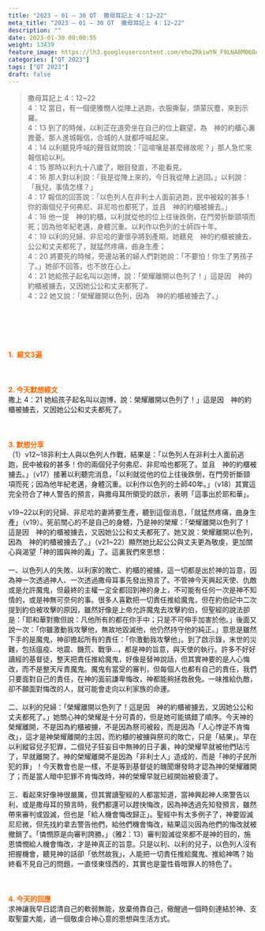 ```yaml
---
title: "2023 – 01 – 30 QT  撒母耳記上 4：12~22"
meta_title: "2023 – 01 – 30 QT  撒母耳記上 4：12~22"
description: ""
date: 2023-01-30 00:00:55
weight: 13439
feature_image: https://lh3.googleusercontent.com/ehoZRkiwYN_F9LNA8M068AYxt73EavCZno-PD1cJRuf5BbSkQVUWr3gNEbt5kSs28Pb_Elg17kSrtf9ybWvojWoMV6I4tPM3vGRGDq6GkKkPdL2Gut4QAIw4-uykKUAtNiKgQKntvsU=w800
categories: ["QT 2023"]
tags: ["QT 2023"]
draft: false
---
```


<blockquote>撒母耳記上 4：12~22<br />
4：12 當日，有一個便雅憫人從陣上逃跑，衣服撕裂，頭蒙灰塵，來到示羅。<br />
4：13 到了的時候，以利正在道旁坐在自己的位上觀望，為　神的約櫃心裏擔憂。那人進城報信，合城的人就都呼喊起來。<br />
4：14 以利聽見呼喊的聲音就問說：「這喧嚷是甚麼緣故呢？」那人急忙來報信給以利。<br />
4：15 那時以利九十八歲了，眼目發直，不能看見。<br />
4：16 那人對以利說：「我是從陣上來的，今日我從陣上逃回。」以利說：「我兒，事情怎樣？」<br />
4：17 報信的回答說：「以色列人在非利士人面前逃跑，民中被殺的甚多！你的兩個兒子何弗尼、非尼哈也都死了，並且　神的約櫃被擄去。」<br />
4：18 他一提　神的約櫃，以利就從他的位上往後跌倒，在門旁折斷頸項而死；因為他年紀老邁，身體沉重。以利作以色列的士師四十年。<br />
4：19 以利的兒婦、非尼哈的妻懷孕將到產期，她聽見　神的約櫃被擄去，公公和丈夫都死了，就猛然疼痛，曲身生產；<br />
4：20 將要死的時候，旁邊站著的婦人們對她說：「不要怕！你生了男孩子了。」她卻不回答，也不放在心上。<br />
4：21 她給孩子起名叫以迦博，說：「榮耀離開以色列了！」這是因　神的約櫃被擄去，又因她公公和丈夫都死了。<br />
4：22 她又說：「榮耀離開以色列，因為　神的約櫃被擄去了。」</blockquote><br />
&nbsp;<br />
<br />
&nbsp;<br />
<br />
<span style="color: #ff6600;"><strong>1.  經文3遍</strong></span><br />
<br />
&nbsp;<br />
<br />
<span style="color: #ff6600;"><strong>2. 今天默想經文<br />
</strong></span>撒上 4：21 她給孩子起名叫以迦博，說：榮耀離開以色列了！」這是因　神的約櫃被擄去，又因她公公和丈夫都死了。<br />
<br />
&nbsp;<br />
<br />
<strong><span style="color: #ff6600;">3. 默想分享<br />
</span></strong>（1）v12~18非利士人與以色列人作戰，結果是：「以色列人在非利士人面前逃跑，民中被殺的甚多！你的兩個兒子何弗尼、非尼哈也都死了，並且　神的約櫃被擄去。」（v17）接著以利聽完消息，「以利就從他的位上往後跌倒，在門旁折斷頸項而死；因為他年紀老邁，身體沉重。以利作以色列的士師40年。」（v18）其實這完全符合了神人警告的預言，與撒母耳所領受的啟示，表明「這事出於耶和華」。<br />
<br />
v19~22以利的兒婦、非尼哈的妻將要生產，聽到這個消息，「就猛然疼痛，曲身生產」（v19）。死前關心的不是自己的身體，乃是神的榮耀：「榮耀離開以色列了！這是因　神的約櫃被擄去，又因她公公和丈夫都死了。她又說：榮耀離開以色列，因為　神的約櫃被擄去了。」（v21~22）顯然她比起公公與丈夫更為敬虔，更加關心與渴望「神的國與神的義」了。這裏我們來思想：<br />
<br />
一、以色列人的失敗、以利家的敗亡、約櫃的被擄，這一切都是出於神的旨意，因為神一次透過神人、一次透過撒母耳事先發出預言了。不管神今天興起天使、仇敵或是允許魔鬼，但最終的主權一定全都回到神的身上，不可能有任何一次是神不知情的，或是神無可奈何的事。很多人喜歡把一切責任推給魔鬼，但在約伯記中二次提到約伯被攻擊的原因，雖然好像是上帝允許魔鬼去攻擊約伯，但聖經的說法卻是：「耶和華對撒但說：凡他所有的都在你手中；只是不可伸手加害於他。」後面又說一次：「你雖激動我攻擊他，無故地毀滅他，他仍然持守他的純正。」意思是雖然下手的是魔鬼，神卻擔起所有的責任：「你激動我攻擊他」。到了啟示錄，末世的災難，包括瘟疫、地震、饑荒、戰爭…，都是神的旨意，與天使的執行。許多不好好讀經的基督徒，整天把責任推給魔鬼，好像是替神說話，但其實神要的是人心悔改，而不是整天斥責魔鬼。魔鬼有當受的審判，但每個人也都有自己的責任，我們只要面對自己的責任，在神的面前謙卑悔改，神都能夠拯救赦免。一味推給仇敵，卻不願面對悔改的人，就可能會走向以利家族的命運。<br />
<br />
二、以利的兒婦：「榮耀離開以色列了！這是因　神的約櫃被擄去，又因她公公和丈夫都死了。」她關心神的榮耀是十分可貴的，但是她可能搞錯了順序。今天神的榮耀離開，不是因為約櫃被擄，不是因為祭司被殺，而是因為「人心悖逆不肯悔改」，這才是神榮耀離開的主因，而約櫃的被擄與祭司的敗亡，只是「結果」。早在以利縱容兒子犯罪，二個兒子狂妄目中無神的日子裏，神的榮耀早就被他們玷污了，早就離開了。神的榮耀離開不是因為「非利士人」造成的，而是「神的子民所犯的罪」！今天教會也是一樣，不是等到基督徒的醜聞爆發時才認為神的榮耀離開了；而是當人暗中犯罪不肯悔改時，神的榮耀早就已經開始被褻瀆了。<br />
<br />
三、看起來好像神很嚴厲，但其實讀聖經的人都當知道，當神興起神人來警告以利，或是撒母耳的預言時，我們都還可以趕快悔改，因為神透過先知發預言，雖然帶來審判或毀滅，但也是「給人機會悔改歸正」。聖經中有太多例子了，神要毀滅尼尼微，但先找約拿去警告他們，給他們機會悔改，結果這災因為他們的悔改就被撤銷了。「憐憫原是向審判誇勝。」（雅2：13）審判毀滅從來都不是神的目的，施恩憐憫給人機會悔改，才是神真正的旨意。只是以利、以利的兒子，以色列人沒有把握機會，聽見神的話卻「依然故我」，人能把一切責任推給魔鬼、推給神嗎？始終看不見自己的問題，一直怪東怪西的，其實也是靈性昏暗罪人的特色了。<br />
<br />
&nbsp;<br />
<br />
<strong style="font-size: inherit;"><span style="color: #ff6600;">4. 今天的回應<br />
</span></strong>求神讓我早日認清自己的軟弱無能，放棄倚靠自己，儆醒過一個時刻連結於神、支取聖靈大能，過一個敬虔合神心意的思想與生活方式。<br />
<br />
&nbsp;<br />
<br />
&nbsp;<br />
<br />
&nbsp;<br />
<br />
&nbsp;<br />
<br />
&nbsp;<br />
<br />
&nbsp;
        